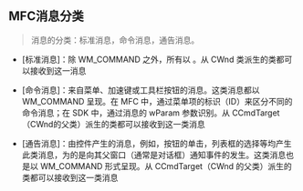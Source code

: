 ## MFC消息分类

> 消息的分类：标准消息，命令消息，通告消息。

* [标准消息]：除 WM_COMMAND 之外，所有以 。从 CWnd 类派生的类都可以接收到这一消息

* [命令消息]：来自菜单、加速键或工具栏按钮的消息。这类消息都以WM_COMMAND 呈现。在 MFC 中，通过菜单项的标识（ID）来区分不同的命令消息；在 SDK 中，通过消息的 wParam 参数识别。从 CCmdTarget（CWnd的父类）派生的类都可以接收到这一类消息

* [通告消息]：由控件产生的消息，例如，按钮的单击，列表框的选择等均产生此类消息，为的是向其父窗口（通常是对话框）通知事件的发生。这类消息也是以 WM_COMMAND 形式呈现。从 CCmdTarget（CWnd 的父类）派生的类都可以接收到这一类消息

